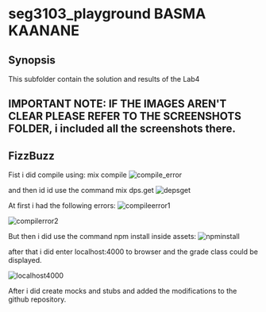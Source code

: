 # seg3103_playground BASMA KAANANE

## Synopsis

This subfolder contain the solution and results of the Lab4

## IMPORTANT NOTE: IF THE IMAGES AREN'T CLEAR PLEASE REFER TO THE SCREENSHOTS FOLDER, i included all the screenshots there. 

## FizzBuzz

Fist i did compile using: mix compile 
![compile_error](https://user-images.githubusercontent.com/58495262/123737834-ad941800-d871-11eb-90db-ea58735c9eb6.png)

and then id id use the command mix dps.get 
![depsget](https://user-images.githubusercontent.com/58495262/123737859-bc7aca80-d871-11eb-9edf-dbc762b7db7c.png)

At first i had the following errors: 
![compileerror1](https://user-images.githubusercontent.com/58495262/123737980-f8ae2b00-d871-11eb-87c5-6894ff65c54e.png)

![compilerror2](https://user-images.githubusercontent.com/58495262/123738006-0368c000-d872-11eb-8e9d-cb91ee133dd0.png)

But then i did use the command npm install inside assets: 
![npminstall](https://user-images.githubusercontent.com/58495262/123738050-14b1cc80-d872-11eb-8629-99abfacdba6b.png)

after that i did enter localhost:4000 to browser and the grade class could be displayed. 

![localhost4000](https://user-images.githubusercontent.com/58495262/123738185-55a9e100-d872-11eb-9f50-43c125aa4793.png)

After i did create mocks and stubs and added the modifications to the github repository. 




